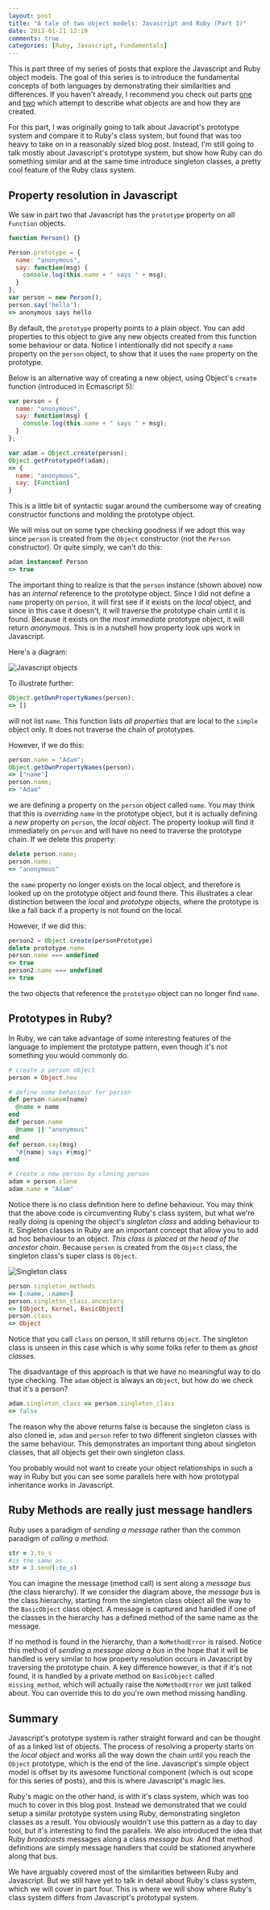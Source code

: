 ```yaml
---
layout: post
title: "A tale of two object models: Javascript and Ruby (Part 3)"
date: 2013-01-21 12:19
comments: true
categories: [Ruby, Javascript, Fundamentals]
---
```


This is part three of my series of posts that explore the Javascript and Ruby
object models. The goal of this series is to introduce the fundamental concepts
of both languages by demonstrating their similarities and differences. If you
haven't already, I recommend you check out parts
[one](/blog/2012/12/12/a-tale-of-two-object-models-javascript-and-ruby/) and
[two](/blog/2012/12/20/a-tale-of-two-object-models-javascript-and-ruby-part-2/)
which attempt to describe what objects are and how they are created.

For this part, I was originally going to talk about Javacript's prototype system
and compare it to Ruby's class system, but found that was too heavy to take on
in a reasonably sized blog post. Instead, I'm still going to talk mostly about
Javascript's prototype system, but show how Ruby can do something similar and at
the same time introduce singleton classes, a pretty cool feature of the Ruby
class system.

<!-- more -->

## Property resolution in Javascript

We saw in part two that Javascript has the `prototype` property on all `Function` objects.

``` javascript
function Person() {}

Person.prototype = {
  name: "anonymous",
  say: function(msg) {
    console.log(this.name + " says " + msg);
  }
};
var person = new Person();
person.say('hello');
=> anonymous says hello
```

By default, the `prototype` property points to a plain object. You can add
properties to this object to give any new objects created from this function
some behaviour or data. Notice I intentionally did not specify a `name` property
on the `person` object, to show that it uses the `name` property on the
prototype.

Below is an alternative way of creating a new object, using Object's `create`
function (introduced in Ecmascript 5):

``` javascript
var person = {
  name: "anonymous",
  say: function(msg) {
    console.log(this.name + " says " + msg);
  }
};

var adam = Object.create(person);
Object.getPrototypeOf(adam);
=> {
  name: "anonymous",
  say: [Function]
}
```

This is a little bit of syntactic sugar around the cumbersome way of
creating constructor functions and molding the prototype object.

We will miss out on some type checking goodness if we adopt this way since
`person` is created from the `Object` constructor (not the `Person`
constructor). Or quite simply, we can't do this:

``` javascript
adam instanceof Person
=> true
```

The important thing to realize is that the `person` instance (shown above) now
has an *internal* reference to the prototype object.  Since I did not define a
`name` property on `person`, it will first see if it exists on the *local*
object, and since in this case it doesn't, it will traverse the prototype chain
until it is found. Because it exists on the *most immediate* prototype object,
it will return *anonymous*. This is in a nutshell how property look ups work in
Javascript.

Here's a diagram:

![Javascript objects](/images/prototype_js.jpeg)

To illustrate further:

``` javascript
Object.getOwnPropertyNames(person);
=> []
```
will not list `name`. This function lists *all properties* that are local to the
`simple` object only. It does not traverse the chain of prototypes.

However, if we do this:

``` javascript
person.name = "Adam";
Object.getOwnPropertyNames(person);
=> ["name"]
person.name;
=> "Adam"
```

we are defining a property on the `person` object called `name`. You may think
that this is *overriding* `name` in the prototype object, but it is actually
defining a *new* property on `person`, the *local object*. The property lookup
will find it immediately on `person` and will have no need to traverse the
prototype chain.  If we delete this property:

``` javascript
delete person.name;
person.name;
=> "anonymous"
```

the `name` property no longer exists on the local object, and therefore is
looked up on the prototype object and found there. This illustrates a clear
distinction between the *local* and *prototype* objects, where the prototype is
like a fall back if a property is not found on the local.

However, if we did this:

``` javascript
person2 = Object.create(personPrototype)
delete prototype.name
person.name === undefined
=> true
person2.name === undefined
=> true
```

the two objects that reference the `prototype` object can no longer find `name`.

## Prototypes in Ruby?

In Ruby, we can take advantage of some interesting features of the language to
implement the prototype pattern, even though it's not something you would
commonly do.

``` ruby
# create a person object
person = Object.new

# define some behaviour for person
def person.name=(name)
  @name = name
end
def person.name
  @name || "anonymous"
end
def person.say(msg)
  "#{name} says #{msg}"
end

# create a new person by cloning person
adam = person.clone
adam.name = "Adam"
```

Notice there is no class definition here to define behaviour. You may think that
the above code is circumventing Ruby's class system, but what we're really doing
is opening the object's *singleton class* and adding behaviour to it.
Singleton classes in Ruby are an important concept that allow you to add ad hoc
behaviour to an object. *This class is placed at the head of the ancestor
chain*. Because `person` is created from the `Object` class, the singleton
class's super class is `Object`.

![Singleton class](/images/singleton_class_rb.jpeg)

``` ruby
person.singleton_methods
=> [:name, :name=]
person.singleton_class.ancestors
=> [Object, Kernel, BasicObject]
person.class
=> Object
```

Notice that you call `class` on person, it still returns `Object`. The
singleton class is unseen in this case which is why some folks refer to them as
*ghost classes*.

The disadvantage of this approach is that we have no meaningful way to do type
checking.  The `adam` object is always an `Object`, but how do we check that
it's a person?

``` ruby
adam.singleton_class == person.singleton_class
=> false
```

The reason why the above returns false is because the singleton class is also
cloned ie, `adam` and `person` refer to two different singleton classes with the
same behaviour. This demonstrates an important thing about singleton classes,
that all objects get their own singleton class.

You probably would not want to create your object relationships in such a way in
Ruby but you can see some parallels here with how prototypal inheritance works in
Javascript.

## Ruby Methods are really just message handlers

Ruby uses a paradigm of *sending a message* rather than the common paradigm of
*calling a method*.

``` ruby
str = 3.to_s
#is the same as...
str = 3.send(:to_s)
```

You can imagine the message (method call) is sent along a *message bus* (the
class hierarchy). If we consider the diagram above, the *message bus* is the
class hierarchy, starting from the singleton class object all the way to the
`BasicObject` class object. A message is captured and handled if one of the
classes in the hierarchy has a defined method of the same name as the message.

If no method is found in the hierarchy, than a `NoMethodError` is raised. Notice
this method of *sending a message along a bus* in the hope that it will be
handled is very similar to how property resolution occurs in Javascript by
traversing the prototype chain.  A key difference however, is that if it's not
found, it is handled by a private method on `BasicObject` called
`missing_method`, which will actually raise the `NoMethodError` we just talked
about. You can override this to do you're own method missing handling.

## Summary

Javascript's prototype system is rather straight forward and can be thought of
as a linked list of objects.  The process of resolving a property starts on the
*local object* and works all the way down the chain until you reach the `Object`
prototype, which is the end of the line. Javascript's simple object model is
offset by its awesome functional component (which is out scope for this series
of posts), and this is where Javascript's magic lies.

Ruby's magic on the other hand, is with it's class system, which was too much to
cover in this blog post. Instead we demonstrated that we could setup a similar
prototype system using Ruby, demonstrating singleton classes as a result. You
obviously wouldn't use this pattern as a day to day tool, but it's
interesting to find the parallels. We also introduced the idea that Ruby
*broadcasts* messages along a class *message bus*. And that method definitions
are simply message handlers that could be stationed anywhere along that bus.

We have arguably covered most of the similarities between Ruby and Javascript.
But we still have yet to talk in detail about Ruby's class system, which we will
cover in part four. This is where we will show where Ruby's class system differs
from Javascript's prototypal system.
